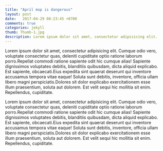 ```yaml
---
title: "April mop is dangerous"
layout: post
date:   2017-04-29 08:23:45 +0700
comments: true
categories: jekyll
thumb: Thumb-1.jpg
description: Lorem ipsum dolor sit amet, consectetur adipisicing elit. Asperiores officia, delectus assumenda reprehenderit voluptatum eos.
---
```

Lorem ipsum dolor sit amet, consectetur adipisicing elit. Cumque odio vero, voluptate consectetur quas, deleniti cupiditate optio ratione laborum porro.Repellat commodi ratione sapiente odit hic cumque alias! Sapiente dignissimos voluptates debitis, blanditiis quibusdam, dicta aliquid explicabo. Est sapiente, obcaecati.Eius expedita sint quaerat deserunt qui inventore accusamus tempora vitae eaque! Soluta sunt debitis, inventore, officia ullam libero magni perspiciatis.Dolores sit dolor explicabo exercitationem esse illum praesentium, soluta aut dolorem. Est velit sequi hic mollitia sit enim. Repellendus, cupiditate.

<script src="https://gist.github.com/rendrap/35247c836c55b2ce125072ac69f85f68.js"></script>

Lorem ipsum dolor sit amet, consectetur adipisicing elit. Cumque odio vero, voluptate consectetur quas, deleniti cupiditate optio ratione laborum porro.Repellat commodi ratione sapiente odit hic cumque alias! Sapiente dignissimos voluptates debitis, blanditiis quibusdam, dicta aliquid explicabo. Est sapiente, obcaecati.Eius expedita sint quaerat deserunt qui inventore accusamus tempora vitae eaque! Soluta sunt debitis, inventore, officia ullam libero magni perspiciatis.Dolores sit dolor explicabo exercitationem esse illum praesentium, soluta aut dolorem. Est velit sequi hic mollitia sit enim. Repellendus, cupiditate.

